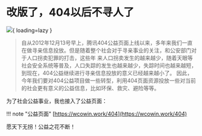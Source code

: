 # 改版了，404以后不寻人了

![](https://s1.imagehub.cc/images/2024/02/02/b94cdf67258487f737cfa29829629157.png){ loading=lazy }

>自从2012年12月13号早上，腾讯404公益页面上线以来，多年来我们一直在做寻亲信息投放。但是随着整个社会对于寻亲事业的关注，和公安部门对于人口拐卖犯罪的打击，这些年
>来人口拐卖发生的越来越少，随着天眼等社会安全系统等普及，人口失踪的发生也越来越少，失踪时间也越来越短，到现在，404公益继续进行寻亲信息投放的意义已经越来越小了。
>因此，今年我们要对404公益项目做一些转型，利用404页面资源投放一些对当前的社会更有意义的公益信息，比如环保、救灾、避险等等。


为了社会公益事业，我也接入了公益页面： 

!!! note "公益页面"
    [https://wcowin.work/404](https://wcowin.work/404)

愿天下无拐！公益之花不断！
